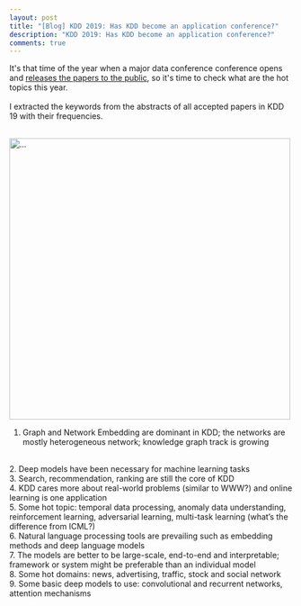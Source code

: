 ```yaml
---
layout: post
title: "[Blog] KDD 2019: Has KDD become an application conference?"
description: "KDD 2019: Has KDD become an application conference?"
comments: true
---
```



It's that time of the year when a major data conference conference opens and [releases the papers to the public](https://www.kdd.org/kdd2019/proceedings), so it's time to check what are the hot topics this year.<br>
<br>
I extracted the keywords from the abstracts of all accepted papers in KDD 19 with their frequencies. 

<br />
<img align="middle" width="500" src="{{ site.url }}/images/kddkey.png" alt="...">
<br />


1. Graph and Network Embedding are dominant in KDD; the networks are mostly heterogeneous network; knowledge graph track is growing
<br />
2. Deep models have been necessary for machine learning tasks
<br />
3. Search, recommendation, ranking are still the core of KDD
<br />
4. KDD cares more about real-world problems (similar to WWW?) and online learning is one application
<br />
5. Some hot topic: temporal data processing, anomaly data understanding, reinforcement learning, adversarial learning, multi-task learning (what’s the difference from ICML?)
<br />
6. Natural language processing tools are prevailing such as embedding methods and deep language models
<br />
7. The models are better to be large-scale, end-to-end and interpretable; framework or system might be preferable than an individual model
<br />
8. Some hot domains: news, advertising, traffic, stock and social network
<br />
9. Some basic deep models to use: convolutional and recurrent networks, attention mechanisms